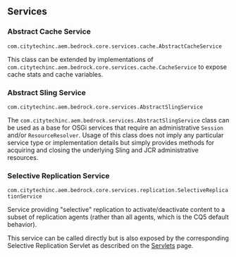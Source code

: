 ## Services

### Abstract Cache Service

`com.citytechinc.aem.bedrock.core.services.cache.AbstractCacheService`

This class can be extended by implementations of `com.citytechinc.aem.bedrock.core.services.cache.CacheService` to expose cache stats and cache variables.

### Abstract Sling Service

`com.citytechinc.aem.bedrock.core.services.AbstractSlingService`

The `com.citytechinc.aem.bedrock.services.AbstractSlingService` class can be used as a base for OSGi services that require an administrative `Session` and/or `ResourceResolver`.  Usage of this class does not imply any particular service type or implementation details but simply provides methods for acquiring and closing the underlying Sling and JCR administrative resources.

### Selective Replication Service

`com.citytechinc.aem.bedrock.core.services.replication.SelectiveReplicationService`

Service providing "selective" replication to activate/deactivate content to a subset of replication agents (rather than all agents, which is the CQ5 default behavior).

This service can be called directly but is also exposed by the corresponding Selective Replication Servlet as described on the [Servlets](https://github.com/Citytechinc/bedrock/wiki/servlets) page.